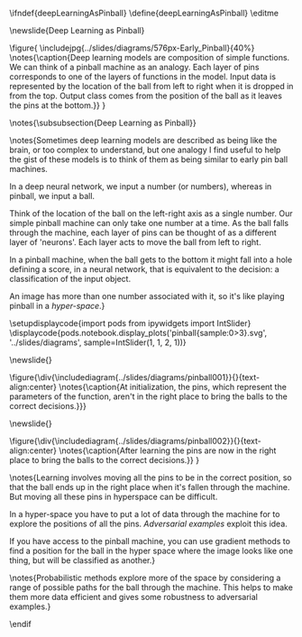 \ifndef{deepLearningAsPinball}
\define{deepLearningAsPinball}
\editme

\newslide{Deep Learning as Pinball}

\figure{
\includejpg{../slides/diagrams/576px-Early_Pinball}{40%}
\notes{\caption{Deep learning models are composition of simple functions. We can think of a pinball machine as an analogy. Each layer of pins corresponds to one of the layers of functions in the model. Input data is represented by the location of the ball from left to right when it is dropped in from the top. Output class comes from the position of the ball as it leaves the pins at the bottom.}}
}

\notes{\subsubsection{Deep Learning as Pinball}}

\notes{Sometimes deep learning models are described as being like the brain, or too complex to understand, but one analogy I find useful to help the gist of these models is to think of them as being similar to early pin ball machines. 

In a deep neural network, we input a number (or numbers), whereas in pinball, we input a ball. 

Think of the location of the ball on the left-right axis as a single number. Our simple pinball machine can only take one number at a time. As the ball falls through the machine, each layer of pins can be thought of as a different layer of 'neurons'. Each layer acts to move the ball from left to right. 

In a pinball machine, when the ball gets to the bottom it might fall into a hole defining a score, in a neural network, that is equivalent to the decision: a classification of the input object. 

An image has more than one number associated with it, so it's like playing pinball in a *hyper-space*.}

\setupdisplaycode{import pods
from ipywidgets import IntSlider}
\displaycode{pods.notebook.display_plots('pinball{sample:0>3}.svg', 
                            '../slides/diagrams',
							sample=IntSlider(1, 1, 2, 1))}

\newslide{}

\figure{\div{\includediagram{../slides/diagrams/pinball001}}{}{text-align:center}
\notes{\caption{At initialization, the pins, which represent the parameters of the function, aren't in the right place to bring the balls to the correct decisions.}}}

\newslide{}

\figure{\div{\includediagram{../slides/diagrams/pinball002}}{}{text-align:center}
\notes{\caption{After learning the pins are now in the right place to bring the balls to the correct decisions.}}
}

\notes{Learning involves moving all the pins to be in the correct position, so that the ball ends up in the right place when it's fallen through the machine. But moving all these pins in hyperspace can be difficult. 

In a hyper-space you have to put a lot of data through the machine for to explore the positions of all the pins. *Adversarial examples* exploit this idea. 

If you have access to the pinball machine, you can use gradient methods to find a position for the ball in the hyper space where the image looks like one thing, but will be classified as another.}

\notes{Probabilistic methods explore more of the space by considering a range of possible paths for the ball through the machine. This helps to make them more data efficient and gives some robustness to adversarial examples.}

\endif
